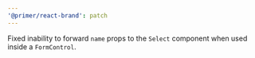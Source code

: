 ```yaml
---
'@primer/react-brand': patch
---
```


Fixed inability to forward `name` props to the `Select` component when used inside a `FormControl`.
